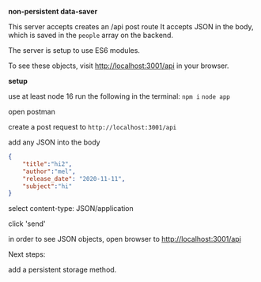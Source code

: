 __non-persistent data-saver__

This server accepts creates an /api post route
It accepts JSON in the body, which is saved in the `people` array on the backend. 

The server is setup to use ES6 modules.

To see these objects, visit [http://localhost:3001/api](http://localhost:3001/api) in your browser. 

**setup**

use at least node 16
run the following in the terminal:
`npm i`
`node app`

open postman 

create a post request to  `http://localhost:3001/api`

add any JSON into the body

```json
{
	"title":"hi2",	
	"author":"mel",
	"release_date": "2020-11-11",
	"subject":"hi"
}
```

select content-type: JSON/application

click 'send'

in order to see JSON objects, open browser to [http://localhost:3001/api](http://localhost:3001/api)

Next steps: 

add a persistent storage method.
